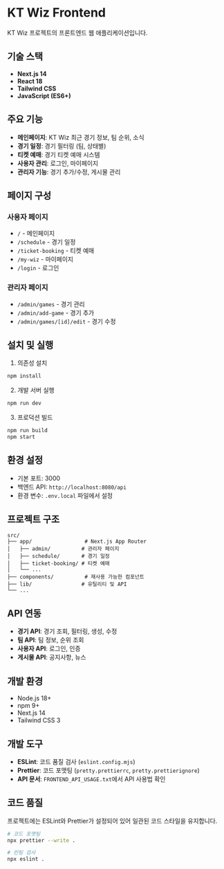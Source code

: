 # KT Wiz Frontend

KT Wiz 프로젝트의 프론트엔드 웹 애플리케이션입니다.

## 기술 스택

- **Next.js 14**
- **React 18**
- **Tailwind CSS**
- **JavaScript (ES6+)**

## 주요 기능

- **메인페이지**: KT Wiz 최근 경기 정보, 팀 순위, 소식
- **경기 일정**: 경기 필터링 (팀, 상태별)
- **티켓 예매**: 경기 티켓 예매 시스템
- **사용자 관리**: 로그인, 마이페이지
- **관리자 기능**: 경기 추가/수정, 게시물 관리

## 페이지 구성

### 사용자 페이지
- `/` - 메인페이지
- `/schedule` - 경기 일정
- `/ticket-booking` - 티켓 예매
- `/my-wiz` - 마이페이지
- `/login` - 로그인

### 관리자 페이지
- `/admin/games` - 경기 관리
- `/admin/add-game` - 경기 추가
- `/admin/games/[id]/edit` - 경기 수정

## 설치 및 실행

1. 의존성 설치
```bash
npm install
```

2. 개발 서버 실행
```bash
npm run dev
```

3. 프로덕션 빌드
```bash
npm run build
npm start
```

## 환경 설정

- 기본 포트: 3000
- 백엔드 API: `http://localhost:8080/api`
- 환경 변수: `.env.local` 파일에서 설정

## 프로젝트 구조

```
src/
├── app/                 # Next.js App Router
│   ├── admin/          # 관리자 페이지
│   ├── schedule/       # 경기 일정
│   ├── ticket-booking/ # 티켓 예매
│   └── ...
├── components/          # 재사용 가능한 컴포넌트
├── lib/                # 유틸리티 및 API
└── ...
```

## API 연동

- **경기 API**: 경기 조회, 필터링, 생성, 수정
- **팀 API**: 팀 정보, 순위 조회
- **사용자 API**: 로그인, 인증
- **게시물 API**: 공지사항, 뉴스

## 개발 환경

- Node.js 18+
- npm 9+
- Next.js 14
- Tailwind CSS 3

## 개발 도구

- **ESLint**: 코드 품질 검사 (`eslint.config.mjs`)
- **Prettier**: 코드 포맷팅 (`pretty.prettierrc`, `pretty.prettierignore`)
- **API 문서**: `FRONTEND_API_USAGE.txt`에서 API 사용법 확인

## 코드 품질

프로젝트에는 ESLint와 Prettier가 설정되어 있어 일관된 코드 스타일을 유지합니다.

```bash
# 코드 포맷팅
npx prettier --write .

# 린팅 검사
npx eslint .
```
